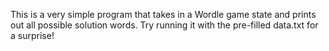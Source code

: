 This is a very simple program that takes in a Wordle game state and prints out all possible solution words. Try running it with the pre-filled data.txt for a surprise!